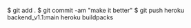 $ git add .
$ git commit -am "make it better"
$ git push heroku backend_v1.1:main
heroku buildpacks

